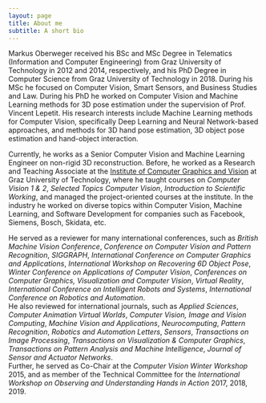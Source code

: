 ```yaml
---
layout: page
title: About me
subtitle: A short bio
---
```


Markus Oberweger received his BSc and MSc Degree in Telematics (Information and Computer Engineering) from Graz University of Technology in 2012 and 2014, respectively, and his PhD Degree in Computer Science from Graz University of Technology in 2018. During his MSc he focused on Computer Vision, Smart Sensors, and Business Studies and Law. During his PhD he worked on Computer Vision and Machine Learning methods for 3D pose estimation under the supervision of Prof. Vincent Lepetit. His research interests include Machine Learning methods for Computer Vision, specifically Deep Learning and Neural Network-based approaches, and methods for 3D hand pose estimation, 3D object pose estimation and hand-object interaction.

Currently, he works as a Senior Computer Vision and Machine Learning Engineer on non-rigid 3D reconstruction. Before, he worked as a Research and Teaching Associate at the [Institute of Computer Graphics and Vision](https://www.tugraz.at/institutes/icg/home/) at Graz University of Technology, where he taught courses on *Computer Vision 1 & 2*, *Selected Topics Computer Vision*, *Introduction to Scientific Working*, and managed the project-oriented courses at the institute. In the industry he worked on diverse topics within Computer Vision, Machine Learning, and Software Development for companies such as Facebook, Siemens, Bosch, Skidata, etc.

He served as a reviewer for many international conferences, such as *British Machine Vision Conference*, *Conference on Computer Vision and Pattern Recognition*, *SIGGRAPH*, *International Conference on Computer Graphics and Applications*, *International Workshop on Recovering 6D Object Pose*, *Winter Conference on Applications of Computer Vision*, *Conferences on Computer Graphics, Visualization and Computer Vision*, *Virtual Reality*, *International Conference on Intelligent Robots and Systems*, *International Conference on Robotics and Automation*.  
He also reviewed for international journals, such as *Applied Sciences*, *Computer Animation Virtual Worlds*, *Computer Vision, Image and Vision Computing*, *Machine Vision and Applications*, *Neurocomputing*, *Pattern Recognition*, *Robotics and Automation Letters*, *Sensors*, *Transactions on Image Processing*, *Transactions on Visualization & Computer Graphics*, *Transactions on Pattern Analysis and Machine Intelligence*, *Journal of Sensor and Actuator Networks*.  
Further, he served as Co-Chair at the *Computer Vision Winter Workshop* 2015, and as member of the Technical Committee for the *International Workshop on Observing and Understanding Hands in Action* 2017, 2018, 2019.
